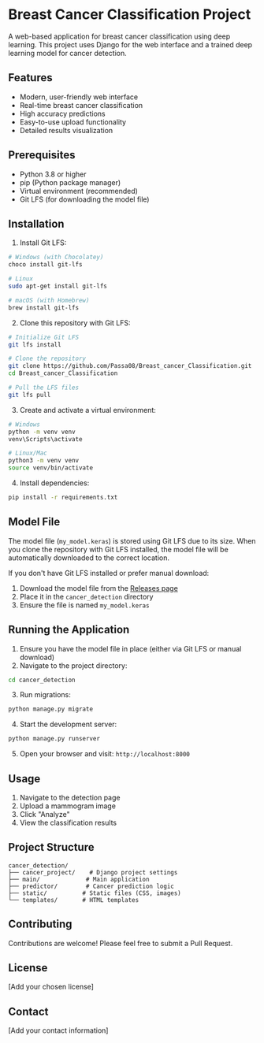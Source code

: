 # Breast Cancer Classification Project

A web-based application for breast cancer classification using deep learning. This project uses Django for the web interface and a trained deep learning model for cancer detection.

## Features

- Modern, user-friendly web interface
- Real-time breast cancer classification
- High accuracy predictions
- Easy-to-use upload functionality
- Detailed results visualization

## Prerequisites

- Python 3.8 or higher
- pip (Python package manager)
- Virtual environment (recommended)
- Git LFS (for downloading the model file)

## Installation

1. Install Git LFS:
```bash
# Windows (with Chocolatey)
choco install git-lfs

# Linux
sudo apt-get install git-lfs

# macOS (with Homebrew)
brew install git-lfs
```

2. Clone this repository with Git LFS:
```bash
# Initialize Git LFS
git lfs install

# Clone the repository
git clone https://github.com/Passa08/Breast_cancer_Classification.git
cd Breast_cancer_Classification

# Pull the LFS files
git lfs pull
```

3. Create and activate a virtual environment:
```bash
# Windows
python -m venv venv
venv\Scripts\activate

# Linux/Mac
python3 -m venv venv
source venv/bin/activate
```

4. Install dependencies:
```bash
pip install -r requirements.txt
```

## Model File

The model file (`my_model.keras`) is stored using Git LFS due to its size. When you clone the repository with Git LFS installed, the model file will be automatically downloaded to the correct location.

If you don't have Git LFS installed or prefer manual download:
1. Download the model file from the [Releases page](https://github.com/Passa08/Breast_cancer_Classification/releases)
2. Place it in the `cancer_detection` directory
3. Ensure the file is named `my_model.keras`

## Running the Application

1. Ensure you have the model file in place (either via Git LFS or manual download)
2. Navigate to the project directory:
```bash
cd cancer_detection
```

3. Run migrations:
```bash
python manage.py migrate
```

4. Start the development server:
```bash
python manage.py runserver
```

5. Open your browser and visit: `http://localhost:8000`

## Usage

1. Navigate to the detection page
2. Upload a mammogram image
3. Click "Analyze"
4. View the classification results

## Project Structure

```
cancer_detection/
├── cancer_project/    # Django project settings
├── main/             # Main application
├── predictor/        # Cancer prediction logic
├── static/          # Static files (CSS, images)
└── templates/       # HTML templates
```

## Contributing

Contributions are welcome! Please feel free to submit a Pull Request.

## License

[Add your chosen license]

## Contact

[Add your contact information] 